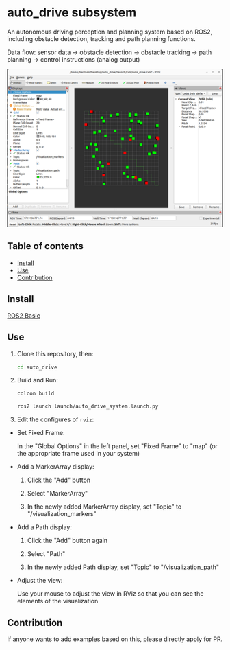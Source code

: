 # auto_drive subsystem

An autonomous driving perception and planning system based on ROS2, including obstacle detection, tracking and path planning functions.

Data flow: sensor data -> obstacle detection -> obstacle tracking -> path planning -> control instructions (analog output)

![result](./readme_asset/configure.png)

## Table of contents

- [Install](#Install)
- [Use](#Use)
- [Contribution](#Contribution)

## Install

[ROS2 Basic](https://github.com/Erio-Harrison/ros2_basic)


## Use

1. Clone this repository, then:

   ```bash
   cd auto_drive
   ```

2. Build and Run: 

   ```
   colcon build
   ```

   ```bash
   ros2 launch launch/auto_drive_system.launch.py
   ```

3. Edit the configures of `rviz`:
   
- Set Fixed Frame:

    In the "Global Options" in the left panel, set "Fixed Frame" to "map" (or the appropriate frame used in your system)

- Add a MarkerArray display:

    1. Click the "Add" button

    2. Select "MarkerArray"

    3. In the newly added MarkerArray display, set "Topic" to "/visualization_markers"

- Add a Path display:

    1. Click the "Add" button again

    2. Select "Path"
    
    3. In the newly added Path display, set "Topic" to "/visualization_path"

- Adjust the view:

    Use your mouse to adjust the view in RViz so that you can see the elements of the visualization

## Contribution

If anyone wants to add examples based on this, please directly apply for PR.